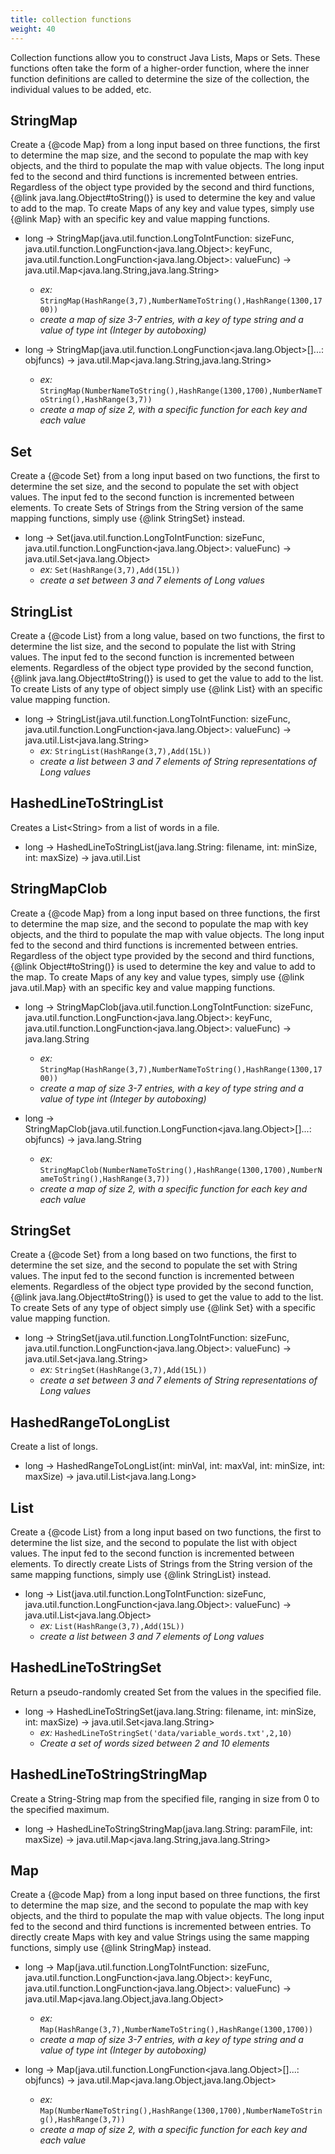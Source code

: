 ```yaml
---
title: collection functions
weight: 40
---
```


Collection functions allow you to construct Java Lists, Maps or Sets.
These functions often take the form of a higher-order function, where
the inner function definitions are called to determine the size of
the collection, the individual values to be added, etc.

## StringMap

Create a {@code Map} from a long input based on three functions, the first to determine the map size, and the second to populate the map with key objects, and the third to populate the map with value objects. The long input fed to the second and third functions is incremented between entries. Regardless of the object type provided by the second and third functions, {@link java.lang.Object#toString()} is used to determine the key and value to add to the map. To create Maps of any key and value types, simply use {@link Map} with an specific key and value mapping functions.

- long -> StringMap(java.util.function.LongToIntFunction: sizeFunc, java.util.function.LongFunction<java.lang.Object>: keyFunc, java.util.function.LongFunction<java.lang.Object>: valueFunc) -> java.util.Map<java.lang.String,java.lang.String>
  - *ex:* `StringMap(HashRange(3,7),NumberNameToString(),HashRange(1300,1700))`
  - *create a map of size 3-7 entries, with a key of type string and a value of type int (Integer by autoboxing)*

- long -> StringMap(java.util.function.LongFunction<java.lang.Object>[]...: objfuncs) -> java.util.Map<java.lang.String,java.lang.String>
  - *ex:* `StringMap(NumberNameToString(),HashRange(1300,1700),NumberNameToString(),HashRange(3,7))`
  - *create a map of size 2, with a specific function for each key and each value*

## Set

Create a {@code Set} from a long input based on two functions, the first to determine the set size, and the second to populate the set with object values. The input fed to the second function is incremented between elements. To create Sets of Strings from the String version of the same mapping functions, simply use {@link StringSet} instead.

- long -> Set(java.util.function.LongToIntFunction: sizeFunc, java.util.function.LongFunction<java.lang.Object>: valueFunc) -> java.util.Set<java.lang.Object>
  - *ex:* `Set(HashRange(3,7),Add(15L))`
  - *create a set between 3 and 7 elements of Long values*

## StringList

Create a {@code List} from a long value, based on two functions, the first to determine the list size, and the second to populate the list with String values. The input fed to the second function is incremented between elements. Regardless of the object type provided by the second function, {@link java.lang.Object#toString()} is used to get the value to add to the list. To create Lists of any type of object simply use {@link List} with an specific value mapping function.

- long -> StringList(java.util.function.LongToIntFunction: sizeFunc, java.util.function.LongFunction<java.lang.Object>: valueFunc) -> java.util.List<java.lang.String>
  - *ex:* `StringList(HashRange(3,7),Add(15L))`
  - *create a list between 3 and 7 elements of String representations of Long values*

## HashedLineToStringList

Creates a List\<String\> from a list of words in a file.

- long -> HashedLineToStringList(java.lang.String: filename, int: minSize, int: maxSize) -> java.util.List

## StringMapClob

Create a {@code Map} from a long input based on three functions, the first to determine the map size, and the second to populate the map with key objects, and the third to populate the map with value objects. The long input fed to the second and third functions is incremented between entries. Regardless of the object type provided by the second and third functions, {@link Object#toString()} is used to determine the key and value to add to the map. To create Maps of any key and value types, simply use {@link java.util.Map} with an specific key and value mapping functions.

- long -> StringMapClob(java.util.function.LongToIntFunction: sizeFunc, java.util.function.LongFunction<java.lang.Object>: keyFunc, java.util.function.LongFunction<java.lang.Object>: valueFunc) -> java.lang.String
  - *ex:* `StringMap(HashRange(3,7),NumberNameToString(),HashRange(1300,1700))`
  - *create a map of size 3-7 entries, with a key of type string and a value of type int (Integer by autoboxing)*

- long -> StringMapClob(java.util.function.LongFunction<java.lang.Object>[]...: objfuncs) -> java.lang.String
  - *ex:* `StringMapClob(NumberNameToString(),HashRange(1300,1700),NumberNameToString(),HashRange(3,7))`
  - *create a map of size 2, with a specific function for each key and each value*

## StringSet

Create a {@code Set} from a long based on two functions, the first to determine the set size, and the second to populate the set with String values. The input fed to the second function is incremented between elements. Regardless of the object type provided by the second function, {@link java.lang.Object#toString()} is used to get the value to add to the list. To create Sets of any type of object simply use {@link Set} with a specific value mapping function.

- long -> StringSet(java.util.function.LongToIntFunction: sizeFunc, java.util.function.LongFunction<java.lang.Object>: valueFunc) -> java.util.Set<java.lang.String>
  - *ex:* `StringSet(HashRange(3,7),Add(15L))`
  - *create a set between 3 and 7 elements of String representations of Long values*

## HashedRangeToLongList

Create a list of longs.

- long -> HashedRangeToLongList(int: minVal, int: maxVal, int: minSize, int: maxSize) -> java.util.List<java.lang.Long>

## List

Create a {@code List} from a long input based on two functions, the first to determine the list size, and the second to populate the list with object values. The input fed to the second function is incremented between elements. To directly create Lists of Strings from the String version of the same mapping functions, simply use {@link StringList} instead.

- long -> List(java.util.function.LongToIntFunction: sizeFunc, java.util.function.LongFunction<java.lang.Object>: valueFunc) -> java.util.List<java.lang.Object>
  - *ex:* `List(HashRange(3,7),Add(15L))`
  - *create a list between 3 and 7 elements of Long values*

## HashedLineToStringSet

Return a pseudo-randomly created Set from the values in the specified file.

- long -> HashedLineToStringSet(java.lang.String: filename, int: minSize, int: maxSize) -> java.util.Set<java.lang.String>
  - *ex:* `HashedLineToStringSet('data/variable_words.txt',2,10)`
  - *Create a set of words sized between 2 and 10 elements*

## HashedLineToStringStringMap

Create a String-String map from the specified file, ranging in size from 0 to the specified maximum.

- long -> HashedLineToStringStringMap(java.lang.String: paramFile, int: maxSize) -> java.util.Map<java.lang.String,java.lang.String>

## Map

Create a {@code Map} from a long input based on three functions, the first to determine the map size, and the second to populate the map with key objects, and the third to populate the map with value objects. The long input fed to the second and third functions is incremented between entries. To directly create Maps with key and value Strings using the same mapping functions, simply use {@link StringMap} instead.

- long -> Map(java.util.function.LongToIntFunction: sizeFunc, java.util.function.LongFunction<java.lang.Object>: keyFunc, java.util.function.LongFunction<java.lang.Object>: valueFunc) -> java.util.Map<java.lang.Object,java.lang.Object>
  - *ex:* `Map(HashRange(3,7),NumberNameToString(),HashRange(1300,1700))`
  - *create a map of size 3-7 entries, with a key of type string and a value of type int (Integer by autoboxing)*

- long -> Map(java.util.function.LongFunction<java.lang.Object>[]...: objfuncs) -> java.util.Map<java.lang.Object,java.lang.Object>
  - *ex:* `Map(NumberNameToString(),HashRange(1300,1700),NumberNameToString(),HashRange(3,7))`
  - *create a map of size 2, with a specific function for each key and each value*

